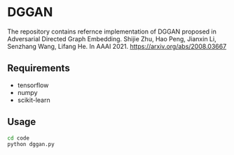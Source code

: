 # DGGAN

The repository contains refernce implementation of DGGAN proposed in 
Adversarial Directed Graph Embedding. 
Shijie Zhu, Hao Peng, Jianxin Li, Senzhang Wang, Lifang He.
In AAAI 2021.
https://arxiv.org/abs/2008.03667


## Requirements

- tensorflow
- numpy
- scikit-learn


## Usage

```bash
cd code
python dggan.py
```
